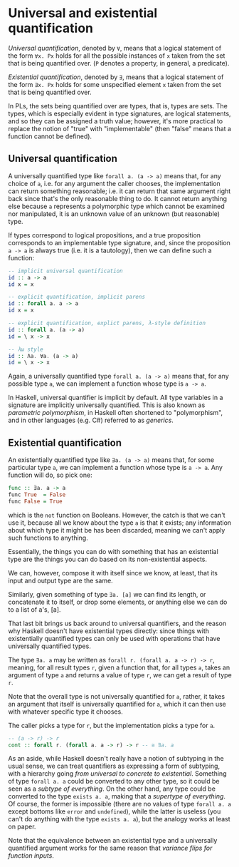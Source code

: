 # Universal and existential quantification

*Universal quantification*, denoted by `∀`, means that a logical statement of the form `∀x. Px` holds for all the possible instances of `x` taken from the set that is being quantified over. (`P` denotes a property, in general, a predicate).

*Existential quantification*, denoted by `∃`, means that a logical statement of the form `∃x. Px` holds for some unspecified element `x` taken from the set that is being quantified over.

In PLs, the sets being quantified over are types, that is, types are sets. The types, which is especially evident in type signatures, are logical statements, and so they can be assigned a truth value; however, it's more practical to replace the notion of "true" with "implementable" (then "false" means that a function cannot be defined).

## Universal quantification

A universally quantified type like `forall a. (a -> a)` means that, for any choice of `a`, i.e. for any argument the caller chooses, the implementation can return something reasonable; i.e. it can return that same argument right back since that's the only reasonable thing to do. It cannot return anything else because `a` represents a polymorphic type which cannot be examined nor manipulated, it is an unknown value of an unknown (but reasonable) type.

If types correspond to logical propositions, and a true proposition corresponds to an implementable type signature, and, since the proposition `a -> a` is always true (i.e. it is a tautology), then we can define such a function:

```hs
-- implicit universal quantification
id :: a -> a
id x = x

-- explicit quantification, implicit parens
id :: forall a. a -> a
id x = x

-- explicit quantification, explict parens, λ-style definition
id :: forall a. (a -> a)
id = \ x -> x

-- λω style
id :: Λa. ∀a. (a -> a)
id = \ x -> x
```

Again, a universally quantified type `forall a. (a -> a)` means that, for any possible type `a`, we can implement a function whose type is `a -> a`.

In Haskell, universal quantifier is implicit by default. All type variables in a signature are implicitly universally quantified. This is also known as *parametric polymorphism*, in Haskell often shortened to "polymorphism", and in other languages (e.g. C#) referred to as *generics*.

## Existential quantification

An existentially quantified type like `∃a. (a -> a)` means that, for some particular type `a`, we can implement a function whose type is `a -> a`. Any function will do, so pick one:

```hs
func :: ∃a. a -> a
func True  = False
func False = True
```

which is the `not` function on Booleans. However, the catch is that we can't use it, because all we know about the type `a` is that it exists; any information about which type it might be has been discarded, meaning we can't apply such functions to anything.

Essentially, the things you can do with something that has an existential type are the things you can do based on its non-existential aspects.

We can, however, compose it with itself since we know, at least, that its input and output type are the same.

Similarly, given something of type `∃a. [a]` we can find its length, or concatenate it to itself, or drop some elements, or anything else we can do to a list of a's, [a].

That last bit brings us back around to universal quantifiers, and the reason why Haskell doesn't have existential types directly: since things with existentially quantified types can only be used with operations that have universally quantified types.

The type `∃a. a` may be written as `forall r. (forall a. a -> r) -> r`, meaning, for all result types `r`, given a function that, for all types `a`, takes an argument of type `a` and returns a value of type `r`, we can get a result of type `r`.

Note that the overall type is not universally quantified for `a`, rather, it takes an argument that itself is universally quantified for `a`, which it can then use with whatever specific type it chooses.

The caller picks a type for `r`, but the implementation picks a type for `a`.

```hs
-- (a -> r) -> r
cont :: forall r. (forall a. a -> r) -> r -- ≅ ∃a. a
```

As an aside, while Haskell doesn't really have a notion of subtyping in the usual sense, we can treat quantifiers as expressing a form of subtyping, with a hierarchy going *from universal to concrete to existential*. Something of type `forall a. a` could be converted to any other type, so it could be seen as a *subtype of everything*. On the other hand, any type could be converted to the type `exists a. a`, making that a *supertype of everything*. Of course, the former is impossible (there are no values of type `forall a. a` except bottoms like `error` and `undefined`), while the latter is useless (you can't do anything with the type `exists a. a`), but the analogy works at least on paper.

Note that the equivalence between an existential type and a universally quantified argument works for the same reason that *variance flips for function inputs*.
